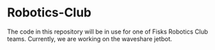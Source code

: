 # Robotics-Club
The code in this repository will be in use for one of Fisks Robotics Club teams. Currently, we are working on the waveshare jetbot.
